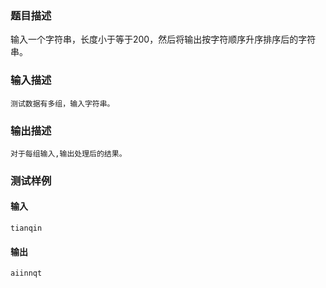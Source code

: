 ### 题目描述

输入一个字符串，长度小于等于200，然后将输出按字符顺序升序排序后的字符串。

### 输入描述

```
测试数据有多组，输入字符串。
```
### 输出描述

```
对于每组输入,输出处理后的结果。
```

### 测试样例
#### 输入
```
tianqin

```
#### 输出
```
aiinnqt
```
